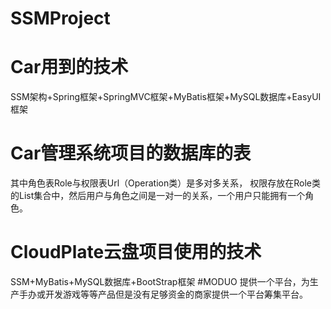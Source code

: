# SSMProject
# Car用到的技术
SSM架构+Spring框架+SpringMVC框架+MyBatis框架+MySQL数据库+EasyUI框架
# Car管理系统项目的数据库的表
其中角色表Role与权限表Url（Operation类）是多对多关系，
权限存放在Role类的List集合中，然后用户与角色之间是一对一的关系，一个用户只能拥有一个角色。
# CloudPlate云盘项目使用的技术
SSM+MyBatis+MySQL数据库+BootStrap框架
#MODUO
提供一个平台，为生产手办或开发游戏等等产品但是没有足够资金的商家提供一个平台筹集平台。

